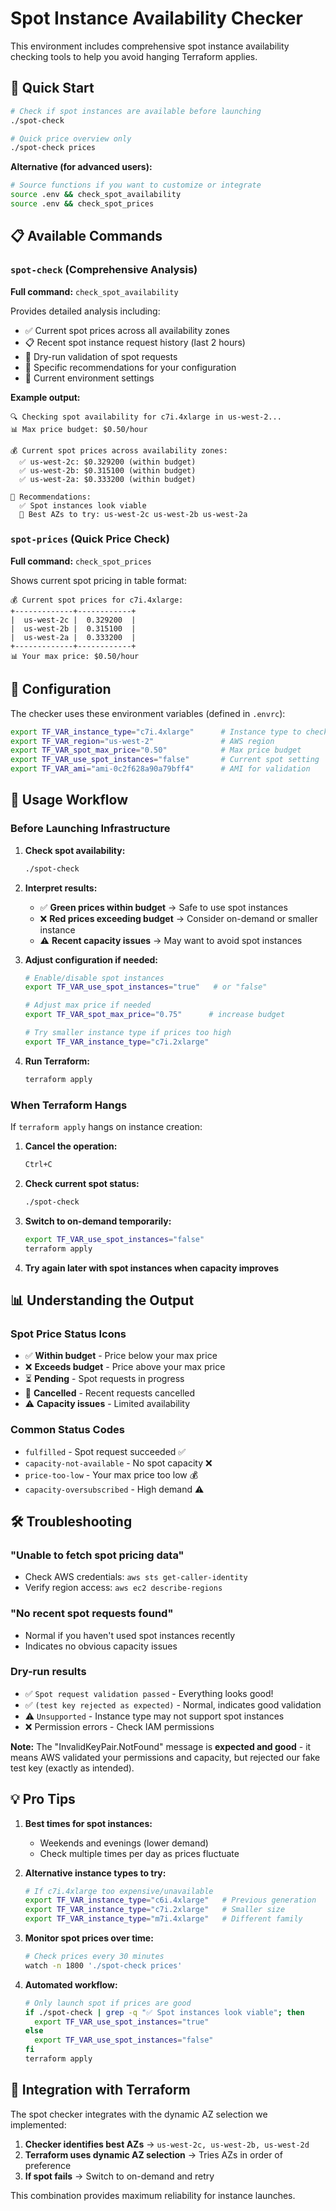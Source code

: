 # Spot Instance Availability Checker

This environment includes comprehensive spot instance availability checking tools to help you avoid hanging Terraform applies.

## 🚀 Quick Start

```bash
# Check if spot instances are available before launching
./spot-check

# Quick price overview only
./spot-check prices
```

**Alternative (for advanced users):**
```bash
# Source functions if you want to customize or integrate
source .env && check_spot_availability
source .env && check_spot_prices
```

## 📋 Available Commands

### `spot-check` (Comprehensive Analysis)
**Full command:** `check_spot_availability`

Provides detailed analysis including:
- ✅ Current spot prices across all availability zones
- 📋 Recent spot instance request history (last 2 hours)
- 🧪 Dry-run validation of spot requests
- 🎯 Specific recommendations for your configuration
- 🔧 Current environment settings

**Example output:**
```
🔍 Checking spot availability for c7i.4xlarge in us-west-2...
📊 Max price budget: $0.50/hour

💰 Current spot prices across availability zones:
  ✅ us-west-2c: $0.329200 (within budget)
  ✅ us-west-2b: $0.315100 (within budget)
  ✅ us-west-2a: $0.333200 (within budget)

🎯 Recommendations:
  ✅ Spot instances look viable
  🎯 Best AZs to try: us-west-2c us-west-2b us-west-2a
```

### `spot-prices` (Quick Price Check)
**Full command:** `check_spot_prices`

Shows current spot pricing in table format:
```
💰 Current spot prices for c7i.4xlarge:
+-------------+------------+
|  us-west-2c |  0.329200  |
|  us-west-2b |  0.315100  |
|  us-west-2a |  0.333200  |
+-------------+------------+
📊 Your max price: $0.50/hour
```

## 🔧 Configuration

The checker uses these environment variables (defined in `.envrc`):

```bash
export TF_VAR_instance_type="c7i.4xlarge"      # Instance type to check
export TF_VAR_region="us-west-2"               # AWS region
export TF_VAR_spot_max_price="0.50"            # Max price budget
export TF_VAR_use_spot_instances="false"       # Current spot setting
export TF_VAR_ami="ami-0c2f628a90a79bff4"      # AMI for validation
```

## 🎯 Usage Workflow

### Before Launching Infrastructure

1. **Check spot availability:**
   ```bash
   ./spot-check
   ```

2. **Interpret results:**
   - ✅ **Green prices within budget** → Safe to use spot instances
   - ❌ **Red prices exceeding budget** → Consider on-demand or smaller instance
   - ⚠️ **Recent capacity issues** → May want to avoid spot instances

3. **Adjust configuration if needed:**
   ```bash
   # Enable/disable spot instances
   export TF_VAR_use_spot_instances="true"   # or "false"
   
   # Adjust max price if needed
   export TF_VAR_spot_max_price="0.75"      # increase budget
   
   # Try smaller instance type if prices too high
   export TF_VAR_instance_type="c7i.2xlarge"
   ```

4. **Run Terraform:**
   ```bash
   terraform apply
   ```

### When Terraform Hangs

If `terraform apply` hangs on instance creation:

1. **Cancel the operation:**
   ```bash
   Ctrl+C
   ```

2. **Check current spot status:**
   ```bash
   ./spot-check
   ```

3. **Switch to on-demand temporarily:**
   ```bash
   export TF_VAR_use_spot_instances="false"
   terraform apply
   ```

4. **Try again later with spot instances when capacity improves**

## 📊 Understanding the Output

### Spot Price Status Icons
- ✅ **Within budget** - Price below your max price
- ❌ **Exceeds budget** - Price above your max price
- ⏳ **Pending** - Spot requests in progress
- 🚫 **Cancelled** - Recent requests cancelled
- ⚠️ **Capacity issues** - Limited availability

### Common Status Codes
- `fulfilled` - Spot request succeeded ✅
- `capacity-not-available` - No spot capacity ❌
- `price-too-low` - Your max price too low 💰
- `capacity-oversubscribed` - High demand ⚠️

## 🛠️ Troubleshooting

### "Unable to fetch spot pricing data"
- Check AWS credentials: `aws sts get-caller-identity`
- Verify region access: `aws ec2 describe-regions`

### "No recent spot requests found"
- Normal if you haven't used spot instances recently
- Indicates no obvious capacity issues

### Dry-run results
- ✅ `Spot request validation passed` - Everything looks good!
- ✅ `(test key rejected as expected)` - Normal, indicates good validation
- ⚠️ `Unsupported` - Instance type may not support spot instances  
- ❌ Permission errors - Check IAM permissions

**Note:** The "InvalidKeyPair.NotFound" message is **expected and good** - it means AWS validated your permissions and capacity, but rejected our fake test key (exactly as intended).

## 💡 Pro Tips

1. **Best times for spot instances:**
   - Weekends and evenings (lower demand)
   - Check multiple times per day as prices fluctuate

2. **Alternative instance types to try:**
   ```bash
   # If c7i.4xlarge too expensive/unavailable
   export TF_VAR_instance_type="c6i.4xlarge"   # Previous generation
   export TF_VAR_instance_type="c7i.2xlarge"   # Smaller size
   export TF_VAR_instance_type="m7i.4xlarge"   # Different family
   ```

3. **Monitor spot prices over time:**
   ```bash
   # Check prices every 30 minutes
   watch -n 1800 './spot-check prices'
   ```

4. **Automated workflow:**
   ```bash
   # Only launch spot if prices are good
   if ./spot-check | grep -q "✅ Spot instances look viable"; then
     export TF_VAR_use_spot_instances="true"
   else
     export TF_VAR_use_spot_instances="false"
   fi
   terraform apply
   ```

## 🔄 Integration with Terraform

The spot checker integrates with the dynamic AZ selection we implemented:

1. **Checker identifies best AZs** → `us-west-2c, us-west-2b, us-west-2d`
2. **Terraform uses dynamic AZ selection** → Tries AZs in order of preference
3. **If spot fails** → Switch to on-demand and retry

This combination provides maximum reliability for instance launches.